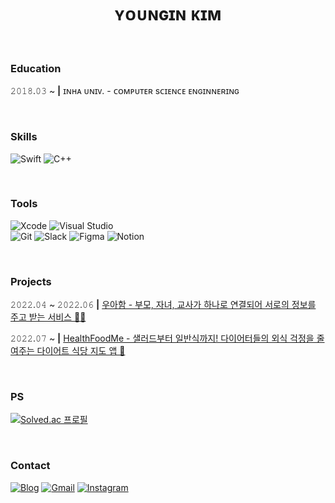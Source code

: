 <div align="center">

# ʏᴏᴜɴɢɪɴ ᴋɪᴍ

</div>

<br>

### Education

𝟸𝟶𝟷𝟾.𝟶𝟹 ~ **|** ɪɴʜᴀ ᴜɴɪᴠ. - ᴄᴏᴍᴘᴜᴛᴇʀ sᴄɪᴇɴᴄᴇ ᴇɴɢɪɴɴᴇʀɪɴɢ

<br>

### Skills

![Swift](https://img.shields.io/badge/swift-F05138?style=flat-square&logo=swift&logoColor=white)
![C++](https://img.shields.io/badge/c++-00599C?style=flat-square&logo=c%2B%2B&logoColor=white)

<br>

### Tools

![Xcode](https://img.shields.io/badge/Xcode-147EFB?style=flat-square&logo=Xcode&logoColor=white)
![Visual Studio](https://img.shields.io/badge/Visual%20Studio-5C2D91?style=flat-square&logo=visual-studio&logoColor=white)
<br>
![Git](https://img.shields.io/badge/Git-F05032?style=flat-square&logo=Git&logoColor=white)
![Slack](https://img.shields.io/badge/Slack-4A154B?style=flat-square&logo=Slack&logoColor=white)
![Figma](https://img.shields.io/badge/Figma-009688?style=flat-square&logo=Figma&logoColor=white)
![Notion](https://img.shields.io/badge/Notion-000000?style=flat-square&logo=Notion&logoColor=white)

<br>

### Projects

𝟸𝟶𝟸𝟸.𝟶𝟺 ~ 𝟸𝟶𝟸𝟸.𝟶𝟼 **|** [우아함 - 부모, 자녀, 교사가 하나로 연결되어 서로의 정보를 주고 받는 서비스 🧒🏻](https://github.com/0inn/Wooaham)
<br>

𝟸𝟶𝟸𝟸.𝟶𝟽 ~ **|** [HealthFoodMe - 샐러드부터 일반식까지! 다이어터들의 외식 걱정을 줄여주는 다이어트 식당 지도 앱 🥗](https://github.com/Health-Food-Me/Health-Food-Me-iOS)

<br>

### PS

[![Solved.ac
프로필](http://mazassumnida.wtf/api/mini/generate_badge?boj=kyi1220)](https://solved.ac/kyi1220)

<br>

### Contact

[![Blog](https://img.shields.io/badge/Tistory-000000?style=flat-square&logo=Tistory&logoColor=white)](https://0inn.tistory.com)
[![Gmail](https://img.shields.io/badge/Gmail-EA4335?style=flat-square&logo=gmail&logoColor=white)](mailto:0inn1220@gmail.com)
[![Instagram](https://img.shields.io/badge/Instagram-DD2A7B?style=flat-square&logo=Instagram&logoColor=white)](https://www.instagram.com/0._inn)
